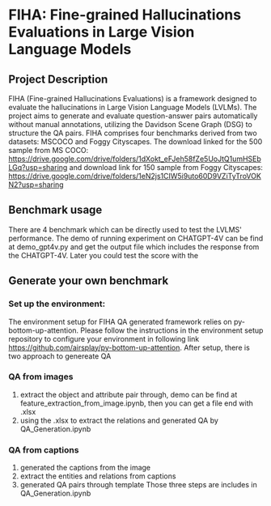 # FIHA: Fine-grained Hallucinations Evaluations in Large Vision Language Models

## Project Description

FIHA (Fine-grained Hallucinations Evaluations) is a framework designed to evaluate the hallucinations in Large Vision Language Models (LVLMs). The project aims to generate and evaluate question-answer pairs automatically without manual annotations, utilizing the Davidson Scene Graph (DSG) to structure the QA pairs. FIHA comprises four benchmarks derived from two datasets: MSCOCO and Foggy Cityscapes. The download linked for the 500 sample from MS COCO: https://drive.google.com/drive/folders/1dXokt_eFJeh58fZe5UoJtQ1umHSEbLGq?usp=sharing and download link for 150 sample from Foggy Cityscapes: https://drive.google.com/drive/folders/1eN2js1CIW5i9uto60D9VZiTyTroVOKN2?usp=sharing



## Benchmark usage

There are 4 benchmark which can be directly used to test the LVLMS' performance. The demo of running experiment on CHATGPT-4V can be find at demo_gpt4v.py and get the output file which includes the response from the CHATGPT-4V. 
Later you could test the score with the  

## Generate your own benchmark

### Set up the environment:

The environment setup for FIHA QA generated framework relies on py-bottom-up-attention. Please follow the instructions in the environment setup repository to configure your environment in following link https://github.com/airsplay/py-bottom-up-attention.
After setup, there is two approach to genereate QA
### QA from images
1. extract the object and attribute pair through, demo can be find at feature_extraction_from_image.ipynb, then you can get a file end with .xlsx 
2. using the .xlsx to extract the relations and generated QA by QA_Generation.ipynb 
### QA from captions
1. generated the captions from the image
2. extract the entities and relations from captions
3. generated QA pairs through template
Those three steps are includes in QA_Generation.ipynb 
